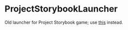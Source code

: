 # ProjectStorybookLauncher

Old launcher for Project Storybook game; use [this](https://github.com/PAndaContron/ProjectStorybookLauncherGD) instead.
